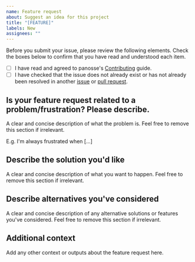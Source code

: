```yaml
---
name: Feature request
about: Suggest an idea for this project
title: "[FEATURE]"
labels: New
assignees: ""
---
```


Before you submit your issue, please review the following elements. Check the boxes below to confirm that you have read and understood each item.

- [ ] I have read and agreed to panosse's [Contributing](https://github.com/ludelafo/panosse/blob/main/CONTRIBUTING.md) guide.
- [ ] I have checked that the issue does not already exist or has not already been resolved in another [issue](https://github.com/ludelafo/panosse/issues) or [pull request](https://github.com/ludelafo/panosse/pulls).

## Is your feature request related to a problem/frustration? Please describe.

A clear and concise description of what the problem is. Feel free to remove this section if irrelevant.

E.g. I'm always frustrated when [...]

## Describe the solution you'd like

A clear and concise description of what you want to happen. Feel free to remove this section if irrelevant.

## Describe alternatives you've considered

A clear and concise description of any alternative solutions or features you've considered. Feel free to remove this section if irrelevant.

## Additional context

Add any other context or outputs about the feature request here.
